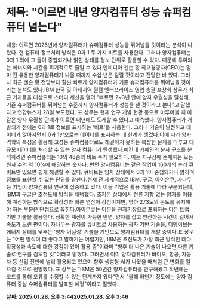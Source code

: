 # **제목: "이르면 내년 양자컴퓨터 성능 슈퍼컴퓨터 넘는다"**

  내용: 이르면 2026년에 양자컴퓨터가 슈퍼컴퓨터 성능을 뛰어넘을 것이라는 분석이 나왔다. 현 컴퓨터 정보처리 방식은 0과 1 두 가지 비트를 사용한다. 그러나 양자컴퓨터는 0과 1 외에 그 둘이 중첩되거나 얽힌 상태를 정보 단위로 활용할 수 있다. 때문에 투여되는 에너지와 시간을 획기적으로 줄일 수 있다.엔비디아 젠슨 황 최고경영자(CEO)는 얼마 전 유용한 양자컴퓨터가 나올 때까지 수십 년은 걸릴 것이라고 전망한 바 있다. 그러나 최근 젠슨 황 전망보다 훨씬 빠르게 양자컴퓨터가 기존 슈퍼컴퓨터를 뛰어넘을 것이라는 분석도 있다.IBM 한국 및 아태지역 퀀텀 엔터프라이즈 영업 총괄 표창희 상무가 최근 기자들을 대상으로 스터디 세션을 열어 "빠르면 2~3년 안에 양자 우월성을 달성해, 기존 슈퍼컴퓨터를 뛰어넘는 수준까지 양자컴퓨터가 성능을 낼 것이라고 본다"고 말했다고 연합뉴스가 28일 보도했다. 표 상무는 현재 연구 개발 현황 등으로 미루어볼 때 이 같은 양자 우월성 단계가 이르면 내년에도 도래할 수 있다고 예측했다. 양자컴퓨터가 개발되기 전에는 0과 1로 정보를 표시하는 '비트'를 사용한다. 그러나 기술이 발전하고 데이터가 많아지면서 0과 1만으로는 데이터를 표시하는 데 한계가 생겼다.이에 따라 양자 역학의 특성을 활용해 고성능 슈퍼컴퓨터로도 해결하지 못하는 복잡한 문제를 다루고 대규모 데이터를 처리할 수 있는 양자 컴퓨터가 탄생했다.예컨대 카페인의 분자 구조를 분석하려면 슈퍼컴퓨터는 10의 48승의 비트 수가 필요하다. 이는 지구상에 존재하는 모든 원자 수의 약 10%에 해당하는 숫자다. 반면 양자컴퓨터는 같은 작업이 160개의 논리 큐비트만 있으면 쉽게 해결할 수 있다. 큐비트는 양자 상태에서 0과 1이 중첩되거나 얽히며 정보를 표현할 수 있는 단위를 말한다.현재 전 세계적으로 IBM, 구글, 아이온큐, 자나두 등 기업이 양자컴퓨팅 연구에 집중하고 있다. 이들 기업은 활용 기술에 따라 구분되는데, IBM과 구글은 초전도체 방식을 채택했다. 초저온 상태에서 전류 저항 없는 양자를 이용해 계산하는 방식으로 확장성과 빠른 연산이 강점이지만, 영하 273도의 온도를 유지해야 하는 부분은 단점으로 꼽힌다.아이온큐는 이온을 전자기장으로 포획하는 이온 트랩 기반 기술을 활용한다. 정확한 계산이 가능한 반면, 양자를 잡고 연산하는 시간이 길어서 속도가 느린 편이다. 자나두는 광자를 큐비트로 사용하는 광자 기반 기술을, 디웨이브는 에너지 상태를 낮추는 '양자 어닐링' 기술을 기반으로 양자컴퓨터를 개발 중이다.표 상무는 "어떤 방식이 더 좋다고 말하기는 어렵지만, IBM은 초전도가 가장 최근 방식인 데다 확장성과 속도에 대한 강점이 있어 활용 중"이라며 "향후 더 나은 기술이 나오면 다른 기술로 연구를 검토할 것"이라고 밝혔다. 그러면서 이미 양자컴퓨터가 바이오, 항공, 자동차 등 산업 전반에 널리 활용되고 있으며 향후 생성형 AI가 나왔을 때처럼 큰 변화를 일으킬 것으로 전망했다. 표 상무는 "IBM은 50년간 양자컴퓨터를 연구해왔고 작년에는 코드를 통해 오류를 수정할 수 있는 단계까지 왔다"면서 "올해 하반기 정도에는 양자 컴퓨터 중심 슈퍼컴퓨터를 발표할 예정"이라고 말했다.

  **날짜: 2025.01.28. 오후 3:442025.01.28. 오후 3:46**